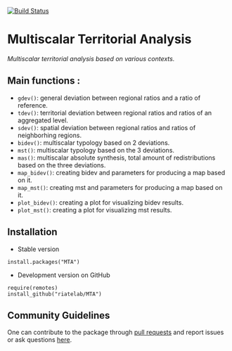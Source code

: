 [![Build Status](https://travis-ci.org/riatelab/MTA.svg?branch=master)](https://travis-ci.org/riatelab/MTA)

# Multiscalar Territorial Analysis

*Multiscalar territorial analysis based on various contexts.*   


## Main functions :
- `gdev()`: general deviation between regional ratios and a ratio of reference.  
- `tdev()`: territorial deviation between regional ratios and ratios of an aggregated level.  
- `sdev()`: spatial deviation between regional ratios and ratios of neighborhing regions. 
- `bidev()`: multiscalar typology based on 2 deviations.  
- `mst()`: multiscalar typology based on the 3 deviations.  
- `mas()`: multiscalar absolute synthesis, total amount of redistributions based on the three deviations.  
- `map_bidev()`: creating bidev and parameters for producing a map based on it.
- `map_mst()`: creating mst and parameters for producing a map based on it.
- `plot_bidev()`: creating a plot for visualizing bidev results.
- `plot_mst()`: creating a plot for visualizing mst results.


## Installation

* Stable version
```{r}
install.packages("MTA")
```

* Development version on GitHub
```{r}
require(remotes)
install_github("riatelab/MTA")
```

## Community Guidelines

One can contribute to the package through [pull requests](https://github.com/riatelab/MTA/pulls) and report issues or ask questions [here](https://github.com/riatelab/MTA/issues).
